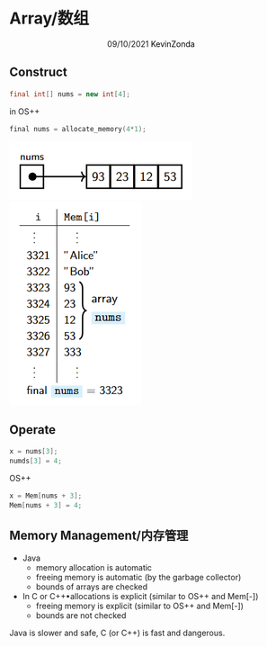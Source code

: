 # Array/数组

<center>
<span>09/10/2021</span>
<a style="text-decoration:none; color: black;" href="https://github.com/KevinZonda">KevinZonda</a>
</center>

## Construct

```java
final int[] nums = new int[4];
```
in OS++

```c
final nums = allocate_memory(4*1);
```

![](img/array-0.png)
![](img/array-1.png)

## Operate

```java
x = nums[3];
numds[3] = 4;
```

OS++

```c
x = Mem[nums + 3];
Mem[nums + 3] = 4;
```

## Memory Management/内存管理

- Java
  - memory allocation is automatic
  - freeing memory is automatic (by the garbage collector)
  - bounds of arrays are checked
- In C or C++•allocations is explicit (similar to OS++ and Mem[-])
  - freeing memory is explicit (similar to OS++ and Mem[-])
  - bounds are not checked

Java is slower and safe, C (or C++) is fast and dangerous.
